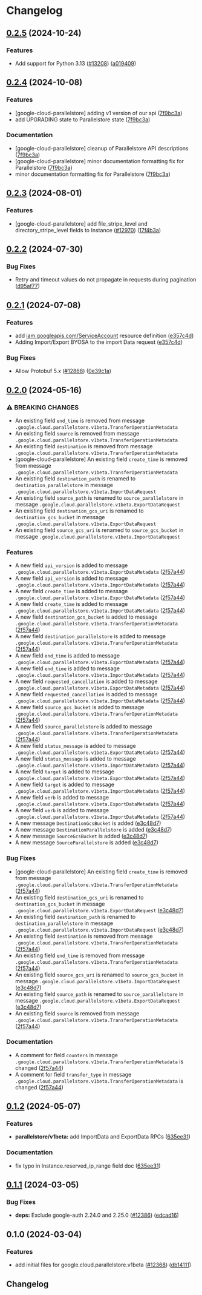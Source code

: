 # Changelog

## [0.2.5](https://github.com/googleapis/google-cloud-python/compare/google-cloud-parallelstore-v0.2.4...google-cloud-parallelstore-v0.2.5) (2024-10-24)


### Features

* Add support for Python 3.13 ([#13208](https://github.com/googleapis/google-cloud-python/issues/13208)) ([a019409](https://github.com/googleapis/google-cloud-python/commit/a019409a5b5a983402301f1ac175d8b7e45c3818))

## [0.2.4](https://github.com/googleapis/google-cloud-python/compare/google-cloud-parallelstore-v0.2.3...google-cloud-parallelstore-v0.2.4) (2024-10-08)


### Features

* [google-cloud-parallelstore] adding v1 version of our api ([7f9bc3a](https://github.com/googleapis/google-cloud-python/commit/7f9bc3a7a504956eaf6eff5b80d77a15eda9e0b6))
* add UPGRADING state to Parallelstore state ([7f9bc3a](https://github.com/googleapis/google-cloud-python/commit/7f9bc3a7a504956eaf6eff5b80d77a15eda9e0b6))


### Documentation

* [google-cloud-parallelstore] cleanup of Parallelstore API descriptions ([7f9bc3a](https://github.com/googleapis/google-cloud-python/commit/7f9bc3a7a504956eaf6eff5b80d77a15eda9e0b6))
* [google-cloud-parallelstore] minor documentation formatting fix for Parallelstore ([7f9bc3a](https://github.com/googleapis/google-cloud-python/commit/7f9bc3a7a504956eaf6eff5b80d77a15eda9e0b6))
* minor documentation formatting fix for Parallelstore ([7f9bc3a](https://github.com/googleapis/google-cloud-python/commit/7f9bc3a7a504956eaf6eff5b80d77a15eda9e0b6))

## [0.2.3](https://github.com/googleapis/google-cloud-python/compare/google-cloud-parallelstore-v0.2.2...google-cloud-parallelstore-v0.2.3) (2024-08-01)


### Features

* [google-cloud-parallelstore] add file_stripe_level and directory_stripe_level fields to Instance ([#12970](https://github.com/googleapis/google-cloud-python/issues/12970)) ([17f4b3a](https://github.com/googleapis/google-cloud-python/commit/17f4b3ade3a159c87acedc36b48f69125d670c74))

## [0.2.2](https://github.com/googleapis/google-cloud-python/compare/google-cloud-parallelstore-v0.2.1...google-cloud-parallelstore-v0.2.2) (2024-07-30)


### Bug Fixes

* Retry and timeout values do not propagate in requests during pagination ([d95af77](https://github.com/googleapis/google-cloud-python/commit/d95af77248f0935a5fe3dba1fccc75124c8b1451))

## [0.2.1](https://github.com/googleapis/google-cloud-python/compare/google-cloud-parallelstore-v0.2.0...google-cloud-parallelstore-v0.2.1) (2024-07-08)


### Features

* add [iam.googleapis.com/ServiceAccount](https://www.google.com/url?sa=D&q=http%3A%2F%2Fiam.googleapis.com%2FServiceAccount) resource definition ([e357c4d](https://github.com/googleapis/google-cloud-python/commit/e357c4dc2319f30c8c705440a7e80e16fc128b60))
* Adding Import/Export BYOSA to the import Data request ([e357c4d](https://github.com/googleapis/google-cloud-python/commit/e357c4dc2319f30c8c705440a7e80e16fc128b60))


### Bug Fixes

* Allow Protobuf 5.x ([#12868](https://github.com/googleapis/google-cloud-python/issues/12868)) ([0e39c1a](https://github.com/googleapis/google-cloud-python/commit/0e39c1a0ab46757bcf80a178d9bd422f6dcb24c6))

## [0.2.0](https://github.com/googleapis/google-cloud-python/compare/google-cloud-parallelstore-v0.1.2...google-cloud-parallelstore-v0.2.0) (2024-05-16)


### ⚠ BREAKING CHANGES

* An existing field `end_time` is removed from message `.google.cloud.parallelstore.v1beta.TransferOperationMetadata`
* An existing field `source` is removed from message `.google.cloud.parallelstore.v1beta.TransferOperationMetadata`
* An existing field `destination` is removed from message `.google.cloud.parallelstore.v1beta.TransferOperationMetadata`
* [google-cloud-parallelstore] An existing field `create_time` is removed from message `.google.cloud.parallelstore.v1beta.TransferOperationMetadata`
* An existing field `destination_path` is renamed to `destination_parallelstore` in message `.google.cloud.parallelstore.v1beta.ImportDataRequest`
* An existing field `source_path` is renamed to `source_parallelstore` in message `.google.cloud.parallelstore.v1beta.ExportDataRequest`
* An existing field `destination_gcs_uri` is renamed to `destination_gcs_bucket` in message `.google.cloud.parallelstore.v1beta.ExportDataRequest`
* An existing field `source_gcs_uri` is renamed to `source_gcs_bucket` in message `.google.cloud.parallelstore.v1beta.ImportDataRequest`

### Features

* A new field `api_version` is added to message `.google.cloud.parallelstore.v1beta.ExportDataMetadata` ([2f57a44](https://github.com/googleapis/google-cloud-python/commit/2f57a447ca30796c1ce993a593f3fee3328ff2b0))
* A new field `api_version` is added to message `.google.cloud.parallelstore.v1beta.ImportDataMetadata` ([2f57a44](https://github.com/googleapis/google-cloud-python/commit/2f57a447ca30796c1ce993a593f3fee3328ff2b0))
* A new field `create_time` is added to message `.google.cloud.parallelstore.v1beta.ExportDataMetadata` ([2f57a44](https://github.com/googleapis/google-cloud-python/commit/2f57a447ca30796c1ce993a593f3fee3328ff2b0))
* A new field `create_time` is added to message `.google.cloud.parallelstore.v1beta.ImportDataMetadata` ([2f57a44](https://github.com/googleapis/google-cloud-python/commit/2f57a447ca30796c1ce993a593f3fee3328ff2b0))
* A new field `destination_gcs_bucket` is added to message `.google.cloud.parallelstore.v1beta.TransferOperationMetadata` ([2f57a44](https://github.com/googleapis/google-cloud-python/commit/2f57a447ca30796c1ce993a593f3fee3328ff2b0))
* A new field `destination_parallelstore` is added to message `.google.cloud.parallelstore.v1beta.TransferOperationMetadata` ([2f57a44](https://github.com/googleapis/google-cloud-python/commit/2f57a447ca30796c1ce993a593f3fee3328ff2b0))
* A new field `end_time` is added to message `.google.cloud.parallelstore.v1beta.ExportDataMetadata` ([2f57a44](https://github.com/googleapis/google-cloud-python/commit/2f57a447ca30796c1ce993a593f3fee3328ff2b0))
* A new field `end_time` is added to message `.google.cloud.parallelstore.v1beta.ImportDataMetadata` ([2f57a44](https://github.com/googleapis/google-cloud-python/commit/2f57a447ca30796c1ce993a593f3fee3328ff2b0))
* A new field `requested_cancellation` is added to message `.google.cloud.parallelstore.v1beta.ExportDataMetadata` ([2f57a44](https://github.com/googleapis/google-cloud-python/commit/2f57a447ca30796c1ce993a593f3fee3328ff2b0))
* A new field `requested_cancellation` is added to message `.google.cloud.parallelstore.v1beta.ImportDataMetadata` ([2f57a44](https://github.com/googleapis/google-cloud-python/commit/2f57a447ca30796c1ce993a593f3fee3328ff2b0))
* A new field `source_gcs_bucket` is added to message `.google.cloud.parallelstore.v1beta.TransferOperationMetadata` ([2f57a44](https://github.com/googleapis/google-cloud-python/commit/2f57a447ca30796c1ce993a593f3fee3328ff2b0))
* A new field `source_parallelstore` is added to message `.google.cloud.parallelstore.v1beta.TransferOperationMetadata` ([2f57a44](https://github.com/googleapis/google-cloud-python/commit/2f57a447ca30796c1ce993a593f3fee3328ff2b0))
* A new field `status_message` is added to message `.google.cloud.parallelstore.v1beta.ExportDataMetadata` ([2f57a44](https://github.com/googleapis/google-cloud-python/commit/2f57a447ca30796c1ce993a593f3fee3328ff2b0))
* A new field `status_message` is added to message `.google.cloud.parallelstore.v1beta.ImportDataMetadata` ([2f57a44](https://github.com/googleapis/google-cloud-python/commit/2f57a447ca30796c1ce993a593f3fee3328ff2b0))
* A new field `target` is added to message `.google.cloud.parallelstore.v1beta.ExportDataMetadata` ([2f57a44](https://github.com/googleapis/google-cloud-python/commit/2f57a447ca30796c1ce993a593f3fee3328ff2b0))
* A new field `target` is added to message `.google.cloud.parallelstore.v1beta.ImportDataMetadata` ([2f57a44](https://github.com/googleapis/google-cloud-python/commit/2f57a447ca30796c1ce993a593f3fee3328ff2b0))
* A new field `verb` is added to message `.google.cloud.parallelstore.v1beta.ExportDataMetadata` ([2f57a44](https://github.com/googleapis/google-cloud-python/commit/2f57a447ca30796c1ce993a593f3fee3328ff2b0))
* A new field `verb` is added to message `.google.cloud.parallelstore.v1beta.ImportDataMetadata` ([2f57a44](https://github.com/googleapis/google-cloud-python/commit/2f57a447ca30796c1ce993a593f3fee3328ff2b0))
* A new message `DestinationGcsBucket` is added ([e3c48d7](https://github.com/googleapis/google-cloud-python/commit/e3c48d7661dbbdc9ee4fcd18c1572910615389fd))
* A new message `DestinationParallelstore` is added ([e3c48d7](https://github.com/googleapis/google-cloud-python/commit/e3c48d7661dbbdc9ee4fcd18c1572910615389fd))
* A new message `SourceGcsBucket` is added ([e3c48d7](https://github.com/googleapis/google-cloud-python/commit/e3c48d7661dbbdc9ee4fcd18c1572910615389fd))
* A new message `SourceParallelstore` is added ([e3c48d7](https://github.com/googleapis/google-cloud-python/commit/e3c48d7661dbbdc9ee4fcd18c1572910615389fd))


### Bug Fixes

* [google-cloud-parallelstore] An existing field `create_time` is removed from message `.google.cloud.parallelstore.v1beta.TransferOperationMetadata` ([2f57a44](https://github.com/googleapis/google-cloud-python/commit/2f57a447ca30796c1ce993a593f3fee3328ff2b0))
* An existing field `destination_gcs_uri` is renamed to `destination_gcs_bucket` in message `.google.cloud.parallelstore.v1beta.ExportDataRequest` ([e3c48d7](https://github.com/googleapis/google-cloud-python/commit/e3c48d7661dbbdc9ee4fcd18c1572910615389fd))
* An existing field `destination_path` is renamed to `destination_parallelstore` in message `.google.cloud.parallelstore.v1beta.ImportDataRequest` ([e3c48d7](https://github.com/googleapis/google-cloud-python/commit/e3c48d7661dbbdc9ee4fcd18c1572910615389fd))
* An existing field `destination` is removed from message `.google.cloud.parallelstore.v1beta.TransferOperationMetadata` ([2f57a44](https://github.com/googleapis/google-cloud-python/commit/2f57a447ca30796c1ce993a593f3fee3328ff2b0))
* An existing field `end_time` is removed from message `.google.cloud.parallelstore.v1beta.TransferOperationMetadata` ([2f57a44](https://github.com/googleapis/google-cloud-python/commit/2f57a447ca30796c1ce993a593f3fee3328ff2b0))
* An existing field `source_gcs_uri` is renamed to `source_gcs_bucket` in message `.google.cloud.parallelstore.v1beta.ImportDataRequest` ([e3c48d7](https://github.com/googleapis/google-cloud-python/commit/e3c48d7661dbbdc9ee4fcd18c1572910615389fd))
* An existing field `source_path` is renamed to `source_parallelstore` in message `.google.cloud.parallelstore.v1beta.ExportDataRequest` ([e3c48d7](https://github.com/googleapis/google-cloud-python/commit/e3c48d7661dbbdc9ee4fcd18c1572910615389fd))
* An existing field `source` is removed from message `.google.cloud.parallelstore.v1beta.TransferOperationMetadata` ([2f57a44](https://github.com/googleapis/google-cloud-python/commit/2f57a447ca30796c1ce993a593f3fee3328ff2b0))


### Documentation

* A comment for field `counters` in message `.google.cloud.parallelstore.v1beta.TransferOperationMetadata` is changed ([2f57a44](https://github.com/googleapis/google-cloud-python/commit/2f57a447ca30796c1ce993a593f3fee3328ff2b0))
* A comment for field `transfer_type` in message `.google.cloud.parallelstore.v1beta.TransferOperationMetadata` is changed ([2f57a44](https://github.com/googleapis/google-cloud-python/commit/2f57a447ca30796c1ce993a593f3fee3328ff2b0))

## [0.1.2](https://github.com/googleapis/google-cloud-python/compare/google-cloud-parallelstore-v0.1.1...google-cloud-parallelstore-v0.1.2) (2024-05-07)


### Features

* **parallelstore/v1beta:** add ImportData and ExportData RPCs ([635ee31](https://github.com/googleapis/google-cloud-python/commit/635ee31d44fffd0bfee050b685700dbb3be4d46f))


### Documentation

* fix typo in Instance.reserved_ip_range field doc ([635ee31](https://github.com/googleapis/google-cloud-python/commit/635ee31d44fffd0bfee050b685700dbb3be4d46f))

## [0.1.1](https://github.com/googleapis/google-cloud-python/compare/google-cloud-parallelstore-v0.1.0...google-cloud-parallelstore-v0.1.1) (2024-03-05)


### Bug Fixes

* **deps:** Exclude google-auth 2.24.0 and 2.25.0 ([#12386](https://github.com/googleapis/google-cloud-python/issues/12386)) ([edcad16](https://github.com/googleapis/google-cloud-python/commit/edcad1661973ae1677c69b3fc1c03c3069ec0e71))

## 0.1.0 (2024-03-04)


### Features

* add initial files for google.cloud.parallelstore.v1beta ([#12368](https://github.com/googleapis/google-cloud-python/issues/12368)) ([db14111](https://github.com/googleapis/google-cloud-python/commit/db1411133fbdd2ee333aca125dd05996c7a95f59))

## Changelog
